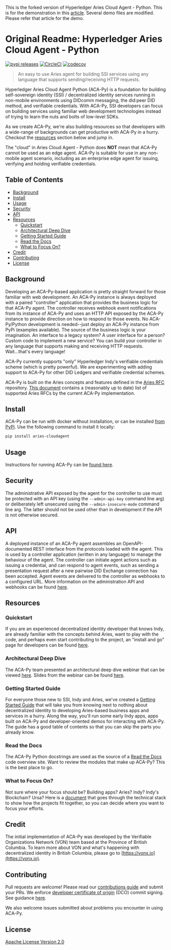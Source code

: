 
This is the forked version of Hyperledger Aries Cloud Agent - Python. This is for the demonstration in this [article](https://medium.com/@kctheservant/demonstration-of-hyperledger-aries-cloud-agent-6e476a5426b0?). Several demo files are modified. Please refer that article for the demo.


# Original Readme: Hyperledger Aries Cloud Agent - Python  <!-- omit in toc -->

[![pypi releases](https://img.shields.io/pypi/v/aries_cloudagent)](https://pypi.org/project/aries-cloudagent/)
[![CircleCI](https://circleci.com/gh/hyperledger/aries-cloudagent-python.svg?style=shield)](https://circleci.com/gh/hyperledger/aries-cloudagent-python)
[![codecov](https://codecov.io/gh/hyperledger/aries-cloudagent-python/branch/master/graph/badge.svg)](https://codecov.io/gh/hyperledger/aries-cloudagent-python)

<!-- ![logo](/docs/assets/aries-cloudagent-python-logo-bw.png) -->

> An easy to use Aries agent for building SSI services using any language that supports sending/receiving HTTP requests.

Hyperledger Aries Cloud Agent Python (ACA-Py) is a foundation for building self-sovereign identity (SSI) / decentralized identity services running in non-mobile environments using DIDcomm messaging, the did:peer DID method, and verifiable credentials. With ACA-Py, SSI developers can focus on building services using familiar web development technologies instead of trying to learn the nuts and bolts of low-level SDKs.

As we create ACA-Py, we're also building resources so that developers with a wide-range of backgrounds can get productive with ACA-Py in a hurry. Checkout the [resources](#resources) section below and jump in.

The "cloud" in Aries Cloud Agent - Python does **NOT** mean that ACA-Py cannot be used as an edge agent. ACA-Py is suitable for use in any non-mobile agent scenario, including as an enterprise edge agent for
issuing, verifying and holding verifiable credentials.

## Table of Contents <!-- omit in toc -->

- [Background](#background)
- [Install](#install)
- [Usage](#usage)
- [Security](#security)
- [API](#api)
- [Resources](#resources)
  - [Quickstart](#quickstart)
  - [Architectural Deep Dive](#architectural-deep-dive)
  - [Getting Started Guide](#getting-started-guide)
  - [Read the Docs](#read-the-docs)
  - [What to Focus On?](#what-to-focus-on)
- [Credit](#credit)
- [Contributing](#contributing)
- [License](#license)

## Background

Developing an ACA-Py-based application is pretty straight forward for those familiar with web development. An ACA-Py instance is always deployed with a paired "controller" application that provides the business logic for that ACA-Py agent. The controller receives webhook event notifications from its instance of ACA-Py and uses an HTTP API exposed by the ACA-Py instance to provide direction on how to respond to those events. No ACA-Py/Python development is needed--just deploy an ACA-Py instance from PyPi (examples available). The source of the business logic is your imagination. An interface to a legacy system? A user interface for a person? Custom code to implement a new service? You can build your controller in any language that supports making and receiving HTTP requests. Wait...that's every language!

ACA-Py currently supports "only" Hyperledger Indy's verifiable credentials scheme (which is pretty powerful). We are experimenting with adding support to ACA-Py for other DID Ledgers and verifiable credential schemes.

ACA-Py is built on the Aries concepts and features defined in the [Aries RFC](https://github.com/hyperledger/aries-rfcs) repository. [This document](https://github.com/hyperledger/aries-cloudagent-python/blob/master/SupportedRFCs.md) contains a (reasonably up to date) list of supported Aries RFCs by the current ACA-Py implementation.

## Install

ACA-Py can be run with docker without installation, or can be installed [from PyPi](https://pypi.org/project/aries-cloudagent/). Use the following command to install it locally:

```bash
pip install aries-cloudagent
```

## Usage

Instructions for running ACA-Py can be [found here](https://github.com/hyperledger/aries-cloudagent-python/blob/master/DevReadMe.md#running).

## Security

The administrative API exposed by the agent for the controller to use must be protected with an API key
(using the `--admin-api-key` command line arg) or deliberately left unsecured using the
`--admin-insecure-mode` command line arg. The latter should not be used other than in development if the API
is not otherwise secured.

## API

A deployed instance of an ACA-Py agent assembles an OpenAPI-documented REST interface from the protocols loaded with the agent. This is used by a controller application (written in any language) to manage the behaviour of the agent. The controller can initiate agent actions such as issuing a credential, and can respond to agent events, such
as sending a presentation request after a new pairwise DID Exchange connection has been accepted. Agent events are delivered to the controller as webhooks to a configured URL. More information on the administration API and webhooks can be found [here](https://github.com/hyperledger/aries-cloudagent-python/blob/master/AdminAPI.md).

## Resources

### Quickstart

If you are an experienced decentralized identity developer that knows Indy, are already familiar with the concepts behind Aries,  want to play with the code, and perhaps even start contributing to the project, an "install and go" page for developers can be found [here](https://github.com/hyperledger/aries-cloudagent-python/blob/master/DevReadMe.md).

### Architectural Deep Dive

The ACA-Py team presented an architectural deep dive webinar that can be viewed [here](https://zoom.us/recording/play/Pr-gdxAUVciy7MtPE9tkNAuSLT_Pl_NEYMeW2XxQRitjXtQajl3X5y7L_A1CCRee?autoplay=true&startTime=1563894122000). Slides from the webinar can be found [here](https://docs.google.com/presentation/d/1K7qiQkVi4n-lpJ3nUZY27OniUEM0c8HAIk4imCWCx5Q/edit#slide=id.g5d43fe05cc_0_77).

### Getting Started Guide

For everyone those new to SSI, Indy and Aries, we've created a [Getting Started Guide](https://github.com/hyperledger/aries-cloudagent-python/blob/master/docs/GettingStartedAriesDev/README.md) that will take you from knowing next to nothing about decentralized identity to developing Aries-based business apps and services in a hurry. Along the way, you'll run some early Indy apps, apps built on ACA-Py and developer-oriented demos for interacting with ACA-Py. The guide has a good table of contents so that you can skip the parts you already know.

### Read the Docs

The ACA-Py Python docstrings are used as the source of a [Read the Docs](https://aries-cloud-agent-python.readthedocs.io/en/latest/) code overview site. Want to review the
modules that make up ACA-Py? This is the best place to go.

### What to Focus On?

Not sure where your focus should be? Building apps? Aries? Indy? Indy's Blockchain? Ursa? Here is a [document](https://github.com/hyperledger/aries-cloudagent-python/blob/master/docs/GettingStartedAriesDev/IndyAriesDevOptions.md) that goes through the technical stack to show how the projects fit together, so you can decide where you want to focus your efforts.

## Credit

The initial implementation of ACA-Py was developed by the Verifiable Organizations Network (VON) team based at the Province of British Columbia. To learn more about VON and what's happening with decentralized identity in British Columbia, please go to [https://vonx.io](https://vonx.io).

## Contributing

Pull requests are welcome! Please read our [contributions guide](https://github.com/hyperledger/aries-cloudagent-python/blob/master/CONTRIBUTING.md) and submit your PRs. We enforce [developer certificate of origin](https://developercertificate.org/) (DCO) commit signing. See guidance [here](https://github.com/apps/dco).

We also welcome issues submitted about problems you encounter in using ACA-Py.

## License

[Apache License Version 2.0](https://github.com/hyperledger/aries-cloudagent-python/blob/master/LICENSE)
